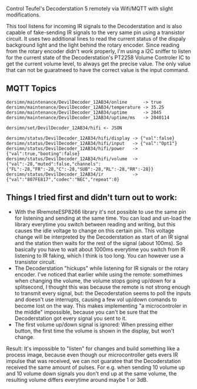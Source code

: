 Control Teufel's Decoderstation 5 remotely via Wifi/MQTT with slight modifications.

This tool listens for incoming IR signals to the Decoderstation and is also capable of fake-sending IR signals to the very same pin using a transistor circuit. It uses two additional lines to read the current status of the dispaly background light and the light behind the rotary encoder. Since reading from the rotary encoder didn't work properly, I'm using a I2C sniffer to listen for the current state of the Decoderstation's PT2258 Volume Controler IC to get the current volume level, to always get the precise value. The only value that can not be guaratneed to have the correct value is the input command.

## MQTT Topics

	dersimn/maintenance/DevilDecoder_12AB34/online      -> true
	dersimn/maintenance/DevilDecoder_12AB34/temperature -> 35.25
	dersimn/maintenance/DevilDecoder_12AB34/uptime      -> 2045
	dersimn/maintenance/DevilDecoder_12AB34/uptime/ms   -> 2040114

	dersimn/set/DevilDecoder_12AB34/hifi <- JSON

	dersimn/status/DevilDecoder_12AB34/hifi/display -> {"val":false}
	dersimn/status/DevilDecoder_12AB34/hifi/input   -> {"val":"Opt1"}
	dersimn/status/DevilDecoder_12AB34/hifi/power   -> {"val":true,"booting":false}
	dersimn/status/DevilDecoder_12AB34/hifi/volume  -> {"val":-28,"muted":false,"channels":{"FL":-28,"FR":-28,"C":-28,"SUB":-28,"RL":-28,"RR":-28}}
	dersimn/status/DevilDecoder_12AB34/ir           -> {"val":"807FE817","codec":"NEC","repeat":0}

## Things I tried first and didn't turn out to work:

- With the IRremoteESP8266 library it's not possible to use the same pin for listening and sending at the same time. You can load and un-load the library everytime you switch between reading and writing, but this causes the idle voltage to change on this certain pin. This voltage change will be interpreted by the Decoderstation as start of an IR signal and the station then waits for the rest of the signal (about 100ms). So basically you have to wait about 1000ms everytime you switch from IR listening to IR faking, which I think is too long. You can however use a transistor circuit.
- The Decoderstation "hickups" while listening for IR signals or the rotary encoder. I've noticed that earlier while using the remote: somethimes when changing the volume, the volume stops going up/down for a splitsecond, I thought this was because the remote is not strong enough to transmit every signal, but: the Decoderstation seems to poll the inputs and doesn't use interrupts, causing a few vol up/down comands to become lost on the way. This makes implementing "a microcontroler in the middle" impossible, because you can't be sure that the Decoderstation got every signal you sent to it.
- The first volume up/down signal is ignored: When pressing either button, the first time the volume is shown in the display, but won't change.

Result: It's impossible to "listen" for changes and build something like a process image, because even though our microcontroller gets evers IR impulse that was received, we can not guaratee that the Decoderstation received the same amount of pulses. For e.g. when sending 10 volume up and 10 volume down signals you don't end up at the same volume, the resulting volume differs everytime around maybe 1 or 3dB.
